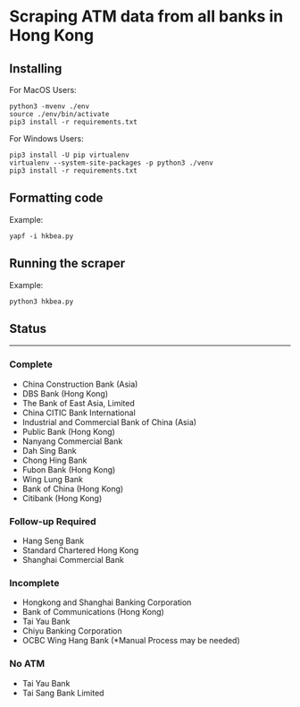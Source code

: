 # Scraping ATM data from all banks in Hong Kong

## Installing

For MacOS Users:
````
python3 -mvenv ./env
source ./env/bin/activate
pip3 install -r requirements.txt
````

For Windows Users:
````
pip3 install -U pip virtualenv
virtualenv --system-site-packages -p python3 ./venv
pip3 install -r requirements.txt
````

## Formatting code
Example:
````
yapf -i hkbea.py
````

## Running the scraper
Example:
````
python3 hkbea.py
````
## Status

---

### Complete
- China Construction Bank (Asia)
- DBS Bank (Hong Kong)
- The Bank of East Asia, Limited
- China CITIC Bank International
- Industrial and Commercial Bank of China (Asia)
- Public Bank (Hong Kong)
- Nanyang Commercial Bank
- Dah Sing Bank
- Chong Hing Bank
- Fubon Bank (Hong Kong)
- Wing Lung Bank
- Bank of China (Hong Kong)
- Citibank (Hong Kong)

### Follow-up Required
- Hang Seng Bank
- Standard Chartered Hong Kong
- Shanghai Commercial Bank

### Incomplete
- Hongkong and Shanghai Banking Corporation
- Bank of Communications (Hong Kong)
- Tai Yau Bank
- Chiyu Banking Corporation
- OCBC Wing Hang Bank (*Manual Process may be needed)

### No ATM 
- Tai Yau Bank
- Tai Sang Bank Limited 
